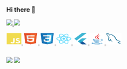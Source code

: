 ### Hi there 👋


<div>
 <a href="https://github.com/RonaldoFagundes">
  <img height="180em" src="https://github-readme-stats.vercel.app/api?username=RonaldoFagundes&show_icons=true&theme=dracula&include_all_commits=true&count_private=true"/>  
  <img height="180em" src="https://github-readme-stats.vercel.app/api/top-langs/?username=RonaldoFagundes&layout=compact&langs_count=16&theme=dracula"/>        
</div> 

<div style="display:inline_block"><br>
  <img align"center" alt="RF-Js" height="30" width="40" src="https://raw.githubusercontent.com/devicons/devicon/master/icons/javascript/javascript-plain.svg">  
  <img align"center" alt="RF-HTML" height="30" width="40" src="https://raw.githubusercontent.com/devicons/devicon/master/icons/html5/html5-original.svg">
  <img align"center" alt="RF-CSS" height="30" width="40" src="https://raw.githubusercontent.com/devicons/devicon/master/icons/css3/css3-original.svg">
  <img align"center" alt="RF-React" height="30" width="40" src="https://raw.githubusercontent.com/devicons/devicon/master/icons/react/react-original.svg">
  <img align"center" alt="RF-Flutter" height="30" width="40" src="https://raw.githubusercontent.com/devicons/devicon/master/icons/flutter/flutter-original.svg">
  <img align"center" alt="RF-Java" height="30" width="40" src="https://raw.githubusercontent.com/devicons/devicon/master/icons/java/java-original.svg">
  <img align"center" alt="RF-Mysql" height="30" width="40" src="https://raw.githubusercontent.com/devicons/devicon/master/icons/mysql/mysql-original.svg">  
</div>

##
  
  <div>
     <a href="https://www.linkedin.com/in/ronaldofagundes" target="_blank"><img src="https://img.shields.io/badge/-LinkedIn-%23007785?style=for-the-badge&logo=linkedin&logoColor=white" target="_blank"></a>
      <a href="mailto:ronaldofagundes" target="_blank"><img src="https://img.shields.io/badge/Gmail-D14836?style=for-the-badge&logo=gmail&logoColor=white" target="_blank"></a> 
  </div>  








<!--
**RonaldoFagundes/RonaldoFagundes** is a ✨ _special_ ✨ repository because its `README.md` (this file) appears on your GitHub profile.

Here are some ideas to get you started:

- 🔭 I’m currently working on ...
- 🌱 I’m currently learning ...
- 👯 I’m looking to collaborate on ...
- 🤔 I’m looking for help with ...
- 💬 Ask me about ...
- 📫 How to reach me: ...
- 😄 Pronouns: ...
- ⚡ Fun fact: ...
-->

